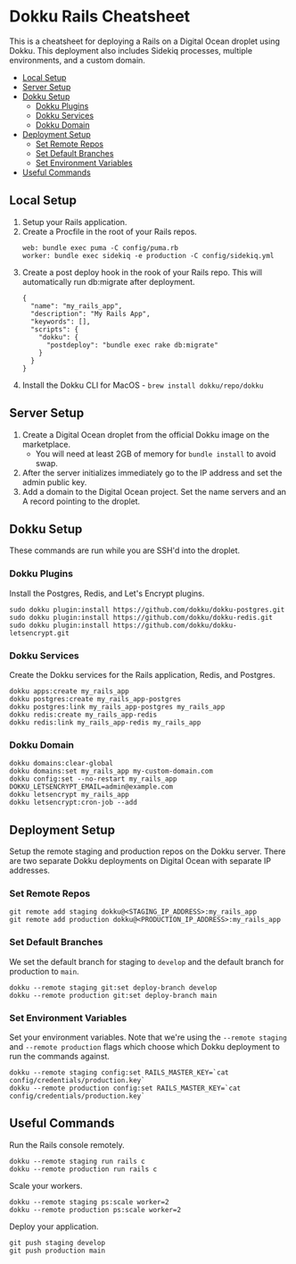 # Dokku Rails Cheatsheet

This is a cheatsheet for deploying a Rails on a Digital Ocean droplet using Dokku. This deployment also includes Sidekiq processes, multiple environments, and a custom domain.

- [Local Setup](#Local-Setup)
- [Server Setup](#Server-Setup)
- [Dokku Setup](#Dokku-Setup)
  - [Dokku Plugins](#Dokku-Plugins)
  - [Dokku Services](#Dokku-Services)
  - [Dokku Domain](#Dokku-Domain)
- [Deployment Setup](#Deployment-Setup)
  - [Set Remote Repos](#Set-Remote-Repos)
  - [Set Default Branches](#Set-Default-Branches)
  - [Set Environment Variables](#Set-Environment-Variables)
- [Useful Commands](#Useful-Commands)

## Local Setup

1. Setup your Rails application.
2. Create a Procfile in the root of your Rails repos.
   ```
   web: bundle exec puma -C config/puma.rb
   worker: bundle exec sidekiq -e production -C config/sidekiq.yml
   ```
3. Create a post deploy hook in the rook of your Rails repo. This will automatically run db:migrate after deployment.
   ```
   {
     "name": "my_rails_app",
     "description": "My Rails App",
     "keywords": [],
     "scripts": {
       "dokku": {
         "postdeploy": "bundle exec rake db:migrate"
       }
     }
   }
   ```
4. Install the Dokku CLI for MacOS - `brew install dokku/repo/dokku`

## Server Setup

1. Create a Digital Ocean droplet from the official Dokku image on the marketplace.
   - You will need at least 2GB of memory for `bundle install` to avoid swap.
2. After the server initializes immediately go to the IP address and set the admin public key.
3. Add a domain to the Digital Ocean project. Set the name servers and an A record pointing to the droplet.

## Dokku Setup

These commands are run while you are SSH'd into the droplet.

### Dokku Plugins

Install the Postgres, Redis, and Let's Encrypt plugins.

```
sudo dokku plugin:install https://github.com/dokku/dokku-postgres.git
sudo dokku plugin:install https://github.com/dokku/dokku-redis.git
sudo dokku plugin:install https://github.com/dokku/dokku-letsencrypt.git
```

### Dokku Services

Create the Dokku services for the Rails application, Redis, and Postgres.

```
dokku apps:create my_rails_app
dokku postgres:create my_rails_app-postgres
dokku postgres:link my_rails_app-postgres my_rails_app
dokku redis:create my_rails_app-redis
dokku redis:link my_rails_app-redis my_rails_app
```

### Dokku Domain

```
dokku domains:clear-global
dokku domains:set my_rails_app my-custom-domain.com
dokku config:set --no-restart my_rails_app DOKKU_LETSENCRYPT_EMAIL=admin@example.com
dokku letsencrypt my_rails_app
dokku letsencrypt:cron-job --add
```

## Deployment Setup

Setup the remote staging and production repos on the Dokku server. There are two separate Dokku deployments on Digital Ocean with separate IP addresses.

### Set Remote Repos

```
git remote add staging dokku@<STAGING_IP_ADDRESS>:my_rails_app
git remote add production dokku@<PRODUCTION_IP_ADDRESS>:my_rails_app
```

### Set Default Branches

We set the default branch for staging to `develop` and the default branch for production to `main`.

```
dokku --remote staging git:set deploy-branch develop
dokku --remote production git:set deploy-branch main
```

### Set Environment Variables

Set your environment variables. Note that we're using the `--remote staging` and `--remote production` flags which choose which Dokku deployment to run the commands against.

```
dokku --remote staging config:set RAILS_MASTER_KEY=`cat config/credentials/production.key`
dokku --remote production config:set RAILS_MASTER_KEY=`cat config/credentials/production.key`
```

## Useful Commands

Run the Rails console remotely.

```
dokku --remote staging run rails c
dokku --remote production run rails c
```

Scale your workers.

```
dokku --remote staging ps:scale worker=2
dokku --remote production ps:scale worker=2
```

Deploy your application.

```
git push staging develop
git push production main
```
